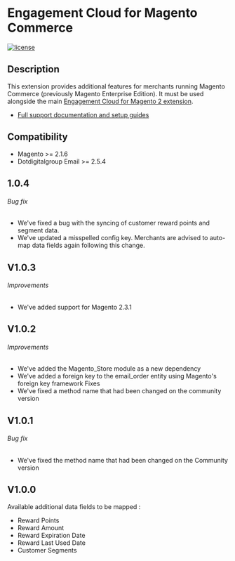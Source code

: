  Engagement Cloud for Magento Commerce
 ======
 
[![license](https://img.shields.io/github/license/mashape/apistatus.svg)](LICENSE.md)

## Description

This extension provides additional features for merchants running Magento Commerce (previously Magento Enterprise Edition). It must be used alongside the main [Engagement Cloud for Magento 2 extension](https://github.com/dotmailer/dotmailer-magento2-extension). 

- [Full support documentation and setup guides](https://support.dotmailer.com/hc/en-gb/articles/216701227-Enterprise-data-sync-options)

## Compatibility

- Magento >= 2.1.6
- Dotdigitalgroup Email >= 2.5.4 

## 1.0.4

###### Bug fix
- We've fixed a bug with the syncing of customer reward points and segment data.
- We've updated a misspelled config key. Merchants are advised to auto-map data fields again following this change.

## V1.0.3

###### Improvements
- We've added support for Magento 2.3.1

## V1.0.2

###### Improvements
- We've added the Magento_Store module as a new dependency
- We've added a foreign key to the email_order entity using Magento's foreign key framework
Fixes
- We've fixed a method name that had been changed on the community version

## V1.0.1

###### Bug fix
- We've fixed the method name that had been changed on the Community version

## V1.0.0

Available additional data fields to be mapped : 

- Reward Points
- Reward Amount
- Reward Expiration Date 		
- Reward Last Used Date 
- Customer Segments
